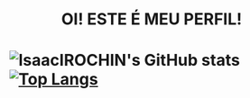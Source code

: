 
 <h1 align="center"> OI! ESTE É MEU PERFIL! <h1>

 
 <div>
 
  ![IsaacIROCHIN's GitHub stats](https://github-readme-stats.vercel.app/api?username=isaacIROCHIN&show_icons=true&theme=radical)
  [![Top Langs](https://github-readme-stats.vercel.app/api/top-langs/?username=isaacIROCHIN&layout=compact&theme=radical)](https://github.com/isaacIROCHIN/github-readme-stats)
  
 </div>
 
 <div>
 
 </div>

